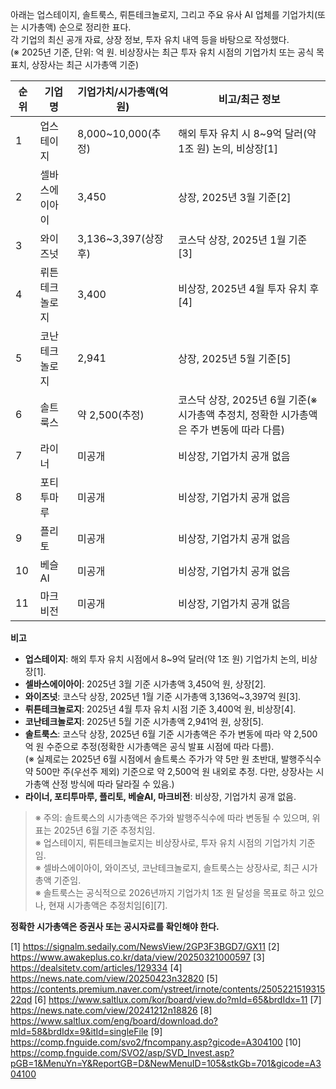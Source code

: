 아래는 업스테이지, 솔트룩스, 뤼튼테크놀로지, 그리고 주요 유사 AI 업체를 기업가치(또는 시가총액) 순으로 정리한 표다.  
각 기업의 최신 공개 자료, 상장 정보, 투자 유치 내역 등을 바탕으로 작성했다.  
(※ 2025년 기준, 단위: 억 원. 비상장사는 최근 투자 유치 시점의 기업가치 또는 공식 목표치, 상장사는 최근 시가총액 기준)

| 순위 | 기업명             | 기업가치/시가총액(억 원) | 비고/최근 정보                |
|------|-------------------|------------------------|-------------------------------|
| 1    | 업스테이지         | 8,000~10,000(추정)     | 해외 투자 유치 시 8~9억 달러(약 1조 원) 논의, 비상장[1] |
| 2    | 셀바스에이아이     | 3,450                  | 상장, 2025년 3월 기준[2]      |
| 3    | 와이즈넛           | 3,136~3,397(상장 후)   | 코스닥 상장, 2025년 1월 기준[3] |
| 4    | 뤼튼테크놀로지     | 3,400                  | 비상장, 2025년 4월 투자 유치 후[4] |
| 5    | 코난테크놀로지     | 2,941                  | 상장, 2025년 5월 기준[5]      |
| 6    | 솔트룩스           | 약 2,500(추정)         | 코스닥 상장, 2025년 6월 기준(※ 시가총액 추정치, 정확한 시가총액은 주가 변동에 따라 다름) |
| 7    | 라이너             | 미공개                 | 비상장, 기업가치 공개 없음     |
| 8    | 포티투마루         | 미공개                 | 비상장, 기업가치 공개 없음     |
| 9    | 플리토             | 미공개                 | 비상장, 기업가치 공개 없음     |
| 10   | 베슬AI             | 미공개                 | 비상장, 기업가치 공개 없음     |
| 11   | 마크비전           | 미공개                 | 비상장, 기업가치 공개 없음     |

**비고**  
- **업스테이지**: 해외 투자 유치 시점에서 8~9억 달러(약 1조 원) 기업가치 논의, 비상장[1].
- **셀바스에이아이**: 2025년 3월 기준 시가총액 3,450억 원, 상장[2].
- **와이즈넛**: 코스닥 상장, 2025년 1월 기준 시가총액 3,136억~3,397억 원[3].
- **뤼튼테크놀로지**: 2025년 4월 투자 유치 시점 기준 3,400억 원, 비상장[4].
- **코난테크놀로지**: 2025년 5월 기준 시가총액 2,941억 원, 상장[5].
- **솔트룩스**: 코스닥 상장, 2025년 6월 기준 시가총액은 주가 변동에 따라 약 2,500억 원 수준으로 추정(정확한 시가총액은 공식 발표 시점에 따라 다름).  
  (※ 실제로는 2025년 6월 시점에서 솔트룩스 주가가 약 5만 원 초반대, 발행주식수 약 500만 주(우선주 제외) 기준으로 약 2,500억 원 내외로 추정. 다만, 상장사는 시가총액 산정 방식에 따라 달라질 수 있음.)
- **라이너, 포티투마루, 플리토, 베슬AI, 마크비전**: 비상장, 기업가치 공개 없음.

> ※ 주의: 솔트룩스의 시가총액은 주가와 발행주식수에 따라 변동될 수 있으며, 위 표는 2025년 6월 기준 추정치임.  
> ※ 업스테이지, 뤼튼테크놀로지는 비상장사로, 투자 유치 시점의 기업가치 기준임.  
> ※ 셀바스에이아이, 와이즈넛, 코난테크놀로지, 솔트룩스는 상장사로, 최근 시가총액 기준임.  
> ※ 솔트룩스는 공식적으로 2026년까지 기업가치 1조 원 달성을 목표로 하고 있으나, 현재 시가총액은 추정치임[6][7].  

**정확한 시가총액은 증권사 또는 공시자료를 확인해야 한다.**

[1] https://signalm.sedaily.com/NewsView/2GP3F3BGD7/GX11
[2] https://www.awakeplus.co.kr/data/view/20250321000597
[3] https://dealsitetv.com/articles/129334
[4] https://news.nate.com/view/20250423n32820
[5] https://contents.premium.naver.com/ystreet/irnote/contents/250522151931522qd
[6] https://www.saltlux.com/kor/board/view.do?mId=65&brdIdx=11
[7] https://news.nate.com/view/20241212n18826
[8] https://www.saltlux.com/eng/board/download.do?mId=58&brdIdx=9&itId=singleFile
[9] https://comp.fnguide.com/svo2/fncompany.asp?gicode=A304100
[10] https://comp.fnguide.com/SVO2/asp/SVD_Invest.asp?pGB=1&MenuYn=Y&ReportGB=D&NewMenuID=105&stkGb=701&gicode=A304100
